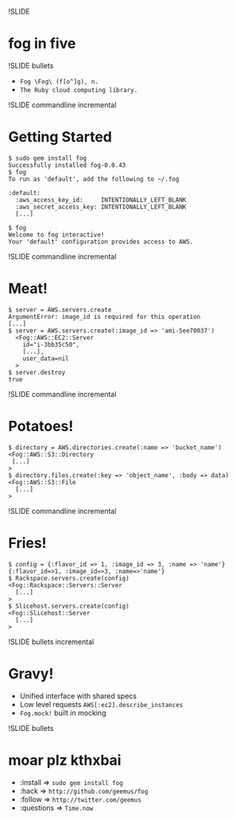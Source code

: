 !SLIDE
# fog in five #

!SLIDE bullets

* `Fog \Fog\ (f[o^]g), n.`
* `The Ruby cloud computing library.`

!SLIDE commandline incremental

# Getting Started #

    $ sudo gem install fog
    Successfully installed fog-0.0.43
    $ fog
    To run as 'default', add the following to ~/.fog

    :default:
      :aws_access_key_id:     INTENTIONALLY_LEFT_BLANK
      :aws_secret_access_key: INTENTIONALLY_LEFT_BLANK
      [...]

    $ fog
    Welcome to fog interactive!
    Your 'default' configuration provides access to AWS.

!SLIDE commandline incremental

# Meat! #

    $ server = AWS.servers.create
    ArgumentError: image_id is required for this operation
    [...]
    $ server = AWS.servers.create(:image_id => 'ami-5ee70037')
      <Fog::AWS::EC2::Server
        id="i-3bb35c50",
        [...],
        user_data=nil
      >
    $ server.destroy
    true

!SLIDE commandline incremental

# Potatoes! #
    $ directory = AWS.directories.create(:name => 'bucket_name')
    <Fog::AWS::S3::Directory
     [...]
    >
    $ directory.files.create(:key => 'object_name', :body => data)
    <Fog::AWS::S3::File
      [...]
    >

!SLIDE commandline incremental

# Fries! #

    $ config = {:flavor_id => 1, :image_id => 3, :name => 'name'}
    {:flavor_id=>1, :image_id=>3, :name=>'name'}
    $ Rackspace.servers.create(config)
    <Fog::Rackspace::Servers::Server
      [...]
    >
    $ Slicehost.servers.create(config)
    <Fog::Slicehost::Server
      [...]
    >

!SLIDE bullets incremental

# Gravy!

* Unified interface with shared specs
* Low level requests
  `AWS[:ec2].describe_instances`
* `Fog.mock!` built in mocking

!SLIDE bullets
# moar plz kthxbai #

* :install => `sudo gem install fog`
* :hack => `http://github.com/geemus/fog`
* :follow => `http://twitter.com/geemus`
* :questions => `Time.now`
